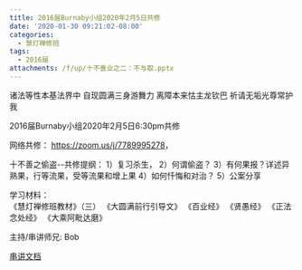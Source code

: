 ```yaml
---
title: 2016届Burnaby小组2020年2月5日共修
date: '2020-01-30 09:21:02-08:00'
categories:
  - 慧灯禅修班
tags:
  - 2016届
attachments: /f/up/十不善业之二：不与取.pptx
---
```

诸法等性本基法界中 自现圆满三身游舞力 离障本来怙主龙钦巴 祈请无垢光尊常护我

2016届Burnaby小组2020年2月5日6:30pm共修 

网络共修： <https://zoom.us/j/7789995278>， 

十不善之偷盗--共修提纲： 1）复习杀生， 2）何谓偷盗？
3）有何果报？详述异熟果，行等流果，受等流果和增上果
4）如何忏悔和对治？
5）公案分享

学习材料：\
《慧灯禅修班教材》（三）  《大圆满前行引导文》 《百业经》
《贤愚经》
《正法念处经》
《大乘阿毗达磨》

主持/串讲师兄: Bob



[串讲文档](https://hdvblob.blob.core.windows.net/hdv/f/up/十不善业之二：不与取.pptx)
